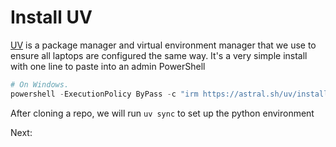# Install UV

[UV](https://github.com/astral-sh/uv) is a package manager and virtual environment manager that we use to ensure all laptops are configured the same way. It's a very simple install with one line to paste into an admin PowerShell

```PowerShell
# On Windows.
powershell -ExecutionPolicy ByPass -c "irm https://astral.sh/uv/install.ps1 | iex"
```

After cloning a repo, we will run `uv sync` to set up the python environment

Next: 
